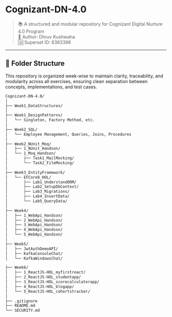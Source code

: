 # Cognizant-DN-4.0

> 📚 A structured and modular repository for Cognizant Digital Nurture 4.0 Program  
> 👤 Author: Dhruv Kushwaha  
> 🆔 Superset ID: 6363396

---

## 📁 Folder Structure

This repository is organized week-wise to maintain clarity, traceability, and modularity across all exercises, ensuring clean separation between concepts, implementations, and test cases.

```bash
Cognizant-DN-4.0/
│
├── Week1_DataStructures/
│
├── Week1_DesignPatterns/
│   └── Singleton, Factory Method, etc.
│
├── Week2_SQL/
│   └── Employee Management, Queries, Joins, Procedures
│
├── Week2_NUnit_Moq/
│   ├── 1_NUnit_Handson/
│   └── 1_Moq_Handson/
│       ├── Task1_MailMocking/
│       └── Task2_FileMocking/
│
├── Week3_EntityFramework/
│   └── EFCore8_HOL/
│       ├── Lab1_UnderstandORM/
│       ├── Lab2_SetupDbContext/
│       ├── Lab3_Migrations/
│       ├── Lab4_InsertData/
│       └── Lab5_QueryData/
│
├── Week4/
│   ├── 1_WebApi_Handson/          
│   ├── 2_WebApi_Handson/          
│   ├── 3_WebApi_Handson/          
│   ├── 4_WebApi_Handson/         
│   └── 5_WebApi_Handson/ 
│
├── Week5/
│   ├── JwtAuthDemoAPI/
│   ├── KafkaConsoleChat/
│   └── KafkaWindowsChat/

├── Week6/
│   ├── 1_ReactJS-HOL_myfirstreact/
│   ├── 2_ReactJS-HOL_studentapp/
│   ├── 3_ReactJS-HOL_scorecalculatorapp/
│   ├── 4_ReactJS-HOL_blogapp/
│   └── 5_ReactJS-HOL_cohortstracker/
│
├── .gitignore
├── README.md
└── SECURITY.md
